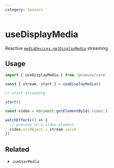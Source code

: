 ```yaml
---
category: Sensors
---
```


# useDisplayMedia

Reactive [`mediaDevices.getDisplayMedia`](https://developer.mozilla.org/en-US/docs/Web/API/MediaDevices/getDisplayMedia) streaming.

## Usage

```js
import { useDisplayMedia } from '@vueuse/core'

const { stream, start } = useDisplayMedia()

// start streaming

start()


```

```ts
const video = document.getElementById('video')

watchEffect(() => {
  // preview on a video element
  video.srcObject = stream.value
})
```


## Related

- `useUserMedia`
